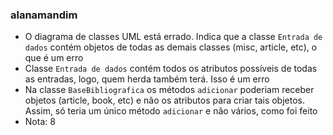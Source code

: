 ### alanamandim
  - O diagrama de classes UML está errado. Indica que a classe `Entrada de dados` contém objetos de todas as demais classes (misc, article, etc), o que é um erro
  - Classe  `Entrada de dados`  contém todos os atributos possíveis de todas as entradas, logo, quem herda também terá. Isso é um erro
  - Na classe `BaseBibliografica` os métodos `adicionar` poderiam receber objetos (article, book, etc) e não os atributos para criar tais objetos. Assim, só teria um único método `adicionar` e não vários, como foi feito
  - Nota: 8

